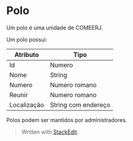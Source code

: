 <h1 id="polo">Polo</h1>
<p>Um polo é uma unidade de COMEERJ.</p>
<p>Um polo possui:</p>

<table>
<thead>
<tr>
<th>Atributo</th>
<th>Tipo</th>
</tr>
</thead>
<tbody>
<tr>
<td>Id</td>
<td>Numero</td>
</tr>
<tr>
<td>Nome</td>
<td>String</td>
</tr>
<tr>
<td>Numero</td>
<td>Numero romano</td>
</tr>
<tr>
<td>Reunir</td>
<td>Numero romano</td>
</tr>
<tr>
<td>Localização</td>
<td>String com endereço</td>
</tr>
</tbody>
</table><p>Polos podem ser mantidos por administradores.</p>
<blockquote>
<p>Written with <a href="https://stackedit.io/">StackEdit</a>.</p>
</blockquote>

